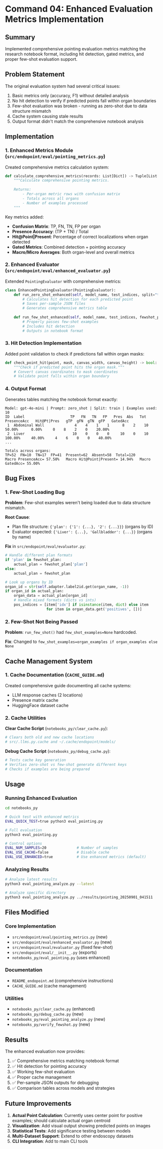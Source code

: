 # Command 04: Enhanced Evaluation Metrics Implementation

## Summary

Implemented comprehensive pointing evaluation metrics matching the research notebook format, including hit detection, gated metrics, and proper few-shot evaluation support.

## Problem Statement

The original evaluation system had several critical issues:
1. Basic metrics only (accuracy, F1) without detailed analysis
2. No hit detection to verify if predicted points fall within organ boundaries
3. Few-shot evaluation was broken - running as zero-shot due to data structure mismatch
4. Cache system causing stale results
5. Output format didn't match the comprehensive notebook analysis

## Implementation

### 1. Enhanced Metrics Module (`src/endopoint/eval/pointing_metrics.py`)

Created comprehensive metrics calculation system:

```python
def calculate_comprehensive_metrics(records: List[Dict]) -> Tuple[List[Dict], Dict, int]:
    """Calculate comprehensive pointing metrics.
    
    Returns:
        - Per-organ metric rows with confusion matrix
        - Totals across all organs
        - Number of examples processed
    """
```

Key metrics added:
- **Confusion Matrix**: TP, FN, TN, FP per organ
- **Presence Accuracy**: (TP + TN) / Total
- **Hit@Point|Present**: Percentage of correct localizations when organ detected
- **Gated Metrics**: Combined detection + pointing accuracy
- **Macro/Micro Averages**: Both organ-level and overall metrics

### 2. Enhanced Evaluator (`src/endopoint/eval/enhanced_evaluator.py`)

Extended `PointingEvaluator` with comprehensive metrics:

```python
class EnhancedPointingEvaluator(PointingEvaluator):
    def run_zero_shot_enhanced(self, model_name, test_indices, split="train"):
        # Calculates hit detection for each predicted point
        # Saves per-sample JSON files
        # Generates comprehensive metrics table
        
    def run_few_shot_enhanced(self, model_name, test_indices, fewshot_plan, ...):
        # Properly passes few-shot examples
        # Includes hit detection
        # Outputs in notebook format
```

### 3. Hit Detection Implementation

Added point validation to check if predictions fall within organ masks:

```python
def check_point_hit(point, mask, canvas_width, canvas_height) -> bool:
    """Check if predicted point hits the organ mask."""
    # Convert canvas coordinates to mask coordinates
    # Validate point falls within organ boundary
```

### 4. Output Format

Generates tables matching the notebook format exactly:

```
Model: gpt-4o-mini | Prompt: zero_shot | Split: train | Examples used: 10
ID  Label                     TP   FN   TN   FP   Pres  Abs   Tot   PresenceAcc   Hit@Pt|Pres   gTP  gFN  gTN  gFP   GatedAcc
 1  Abdominal Wall              4    4    1    1      8    2    10    50.00%      0.00%     0    8    2    0    20.00%
 2  Liver                      10    0    0    0     10    0    10   100.00%     40.00%     4    6    0    0    40.00%
...

Totals across organs:
TP=52  FN=10  TN=17  FP=41  Present=62  Absent=58  Total=120
Macro PresenceAcc= 57.50%   Macro Hit@Point|Present= 14.94%   Macro GatedAcc= 55.00%
```

## Bug Fixes

### 1. Few-Shot Loading Bug

**Problem**: Few-shot examples weren't being loaded due to data structure mismatch.

**Root Cause**: 
- Plan file structure: `{'plan': {'1': {...}, '2': {...}}}` (organs by ID)
- Evaluator expected: `{'Liver': {...}, 'Gallbladder': {...}}` (organs by name)

**Fix** in `src/endopoint/eval/evaluator.py`:
```python
# Handle different plan formats
if 'plan' in fewshot_plan:
    actual_plan = fewshot_plan['plan']
else:
    actual_plan = fewshot_plan

# Look up organs by ID
organ_id = str(self.adapter.label2id.get(organ_name, -1))
if organ_id in actual_plan:
    organ_data = actual_plan[organ_id]
    # Handle mixed formats (dicts vs ints)
    pos_indices = [item['idx'] if isinstance(item, dict) else item 
                   for item in organ_data.get('positives', [])]
```

### 2. Few-Shot Not Being Passed

**Problem**: `run_few_shot()` had `few_shot_examples=None` hardcoded.

**Fix**: Changed to `few_shot_examples=organ_examples if organ_examples else None`

## Cache Management System

### 1. Cache Documentation (`CACHE_GUIDE.md`)

Created comprehensive guide documenting all cache systems:
- LLM response caches (2 locations)
- Presence matrix cache
- HuggingFace dataset cache

### 2. Cache Utilities

**Clear Cache Script** (`notebooks_py/clear_cache.py`):
```python
# Clears both old and new cache locations
# src/.llms.py.cache and ~/.cache/endopoint/models/
```

**Debug Cache Script** (`notebooks_py/debug_cache.py`):
```python
# Tests cache key generation
# Verifies zero-shot vs few-shot generate different keys
# Checks if examples are being prepared
```

## Usage

### Running Enhanced Evaluation

```bash
cd notebooks_py

# Quick test with enhanced metrics
EVAL_QUICK_TEST=true python3 eval_pointing.py

# Full evaluation
python3 eval_pointing.py

# Control options
EVAL_NUM_SAMPLES=20              # Number of samples
EVAL_USE_CACHE=false             # Disable cache
EVAL_USE_ENHANCED=true           # Use enhanced metrics (default)
```

### Analyzing Results

```bash
# Analyze latest results
python3 eval_pointing_analyze.py --latest

# Analyze specific directory
python3 eval_pointing_analyze.py ../results/pointing_20250901_041511
```

## Files Modified

### Core Implementation
- `src/endopoint/eval/pointing_metrics.py` (new)
- `src/endopoint/eval/enhanced_evaluator.py` (new)
- `src/endopoint/eval/evaluator.py` (fixed few-shot)
- `src/endopoint/eval/__init__.py` (exports)
- `notebooks_py/eval_pointing.py` (uses enhanced)

### Documentation
- `README_endopoint.md` (comprehensive instructions)
- `CACHE_GUIDE.md` (cache management)

### Utilities
- `notebooks_py/clear_cache.py` (enhanced)
- `notebooks_py/debug_cache.py` (new)
- `notebooks_py/eval_pointing_analyze.py` (new)
- `notebooks_py/verify_fewshot.py` (new)

## Results

The enhanced evaluation now provides:
1. ✅ Comprehensive metrics matching notebook format
2. ✅ Hit detection for pointing accuracy
3. ✅ Working few-shot evaluation
4. ✅ Proper cache management
5. ✅ Per-sample JSON outputs for debugging
6. ✅ Comparison tables across models and strategies

## Future Improvements

1. **Actual Point Calculation**: Currently uses center point for positive examples; should calculate actual organ centroid
2. **Visualization**: Add visual output showing predicted points on images
3. **Statistical Tests**: Add significance testing between models
4. **Multi-Dataset Support**: Extend to other endoscopy datasets
5. **CLI Integration**: Add to main CLI tools